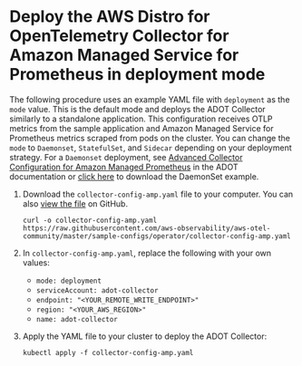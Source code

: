 # Deploy the AWS Distro for OpenTelemetry Collector for Amazon Managed Service for Prometheus in deployment mode<a name="deploy-deployment"></a>

The following procedure uses an example YAML file with `deployment` as the `mode` value\. This is the default mode and deploys the ADOT Collector similarly to a standalone application\. This configuration receives OTLP metrics from the sample application and Amazon Managed Service for Prometheus metrics scraped from pods on the cluster\. You can change the `mode` to `Daemonset`, `StatefulSet`, and `Sidecar` depending on your deployment strategy\. For a `Daemonset` deployment, see [Advanced Collector Configuration for Amazon Managed Prometheus](https://aws-otel.github.io/docs/getting-started/adot-eks-add-on/config-advanced) in the ADOT documentation or [click here](https://github.com/aws-observability/aws-otel-community/blob/master/sample-configs/operator/collector-config-advanced.yaml) to download the DaemonSet example\. 

1. Download the `collector-config-amp.yaml` file to your computer\. You can also [view the file](https://github.com/aws-observability/aws-otel-community/blob/master/sample-configs/operator/collector-config-amp.yaml) on GitHub\.

   ```
   curl -o collector-config-amp.yaml https://raw.githubusercontent.com/aws-observability/aws-otel-community/master/sample-configs/operator/collector-config-amp.yaml
   ```

1. In `collector-config-amp.yaml`, replace the following with your own values:
   + `mode: deployment`
   + `serviceAccount: adot-collector`
   + `endpoint: "<YOUR_REMOTE_WRITE_ENDPOINT>"`
   + `region: "<YOUR_AWS_REGION>"`
   + `name: adot-collector`

1. Apply the YAML file to your cluster to deploy the ADOT Collector:

   ```
   kubectl apply -f collector-config-amp.yaml 
   ```